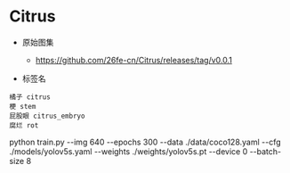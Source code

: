 # Citrus
* 原始图集
  * https://github.com/26fe-cn/Citrus/releases/tag/v0.0.1

* 标签名  

```
橘子 citrus
梗 stem
屁股眼 citrus_embryo
腐烂 rot
```

python train.py --img 640 --epochs 300 --data ./data/coco128.yaml --cfg ./models/yolov5s.yaml --weights ./weights/yolov5s.pt --device 0 --batch-size 8